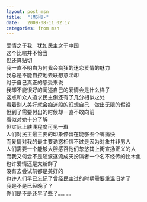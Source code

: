 ```yaml
---
layout: post_msn
title:  "[MSN]-"
date:   2009-08-11 02:17
categories: from msn
---
```

爱情之于我　犹如民主之于中国  
这个比喻并不恰当  
但还算贴切  
我一直不明白为何我会疯狂的迷恋爱情的魅力  
我总是不能自控地去联想意淫却  
对于自己真正的感受来说  
我却不能很好的阐述自己的爱情会是什么样子  
这点和众人追求民主倒还有了几分相似之处  
看着别人美好就会痴迷般的幻想自己　做出无限的假设  
但到了需要付出的时候却一直不敢向前  
看似对她十分了解  
但实际上肤浅程度可见一斑  
人们对民主最主要的印象停留在能够图个嘴痛快  
而爱情对我的最主要诱惑相信不过是因为对象并非男人  
人们需要一个能够大胆感召他们忽悠其上街宣扬正义的人  
而我又何尝不是随波逐流成天扮演者一个名不经传的比木鱼  
也许爱情还是太新鲜了  
没有去尝试前都是美好的  
也许人们早已忘记了曾经民主过的时期需要重温旧梦了  
我是不是已经晚了？  
你们是不是还早了些？。。。。。  